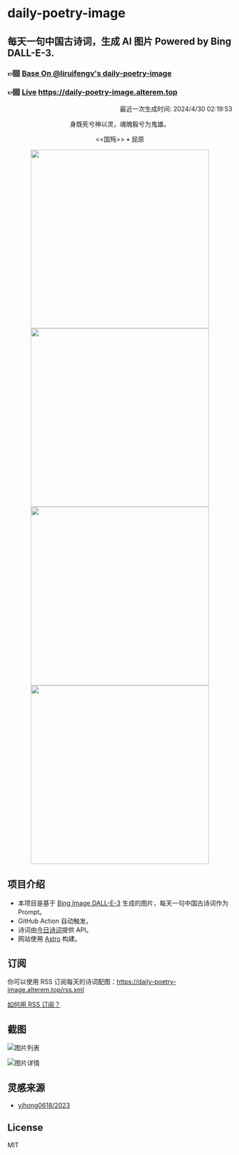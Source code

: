 
# daily-poetry-image

## 每天一句中国古诗词，生成 AI 图片 Powered by Bing DALL-E-3.

### 👉🏽 [Base On @liruifengv's daily-poetry-image](https://github.com/liruifengv/daily-poetry-image)

### 👉🏽 [Live](https://daily-poetry-image.alterem.top/) https://daily-poetry-image.alterem.top

<p align="right">
  最近一次生成时间: 2024/4/30 02:19:53
</p>
<p align="center">
身既死兮神以灵，魂魄毅兮为鬼雄。
</p>
<p align="center">
<<国殇>> • 屈原
</p>
<p align="center">
<img src="https://tse3.mm.bing.net/th/id/OIG1.O04sBoE4tJxkzJYqtgvl" height="400" width="400" />
<img src="https://tse4.mm.bing.net/th/id/OIG1.92R5Bh6L0b.PCsusS9rG" height="400" width="400" />
<img src="https://tse1.mm.bing.net/th/id/OIG1.sUZdM862kdx00UbxvsAe" height="400" width="400" />
<img src="https://tse3.mm.bing.net/th/id/OIG1.vLIbwdGkDomMx.lilBhR" height="400" width="400" />
</p>

## 项目介绍

-   本项目是基于 [Bing Image DALL-E-3](https://www.bing.com/images/create) 生成的图片，每天一句中国古诗词作为 Prompt。
-   GitHub Action 自动触发。
-   诗词由[今日诗词](https://www.jinrishici.com/)提供 API。
-   网站使用 [Astro](https://astro.build) 构建。

## 订阅

你可以使用 RSS 订阅每天的诗词配图：https://daily-poetry-image.alterem.top/rss.xml

[如何用 RSS 订阅？](https://zhuanlan.zhihu.com/p/55026716)

## 截图

![图片列表](./screenshots/Snipaste_2023-12-28_21-00-26.png)

![图片详情](./screenshots/Snipaste_2023-12-28_21-00-53.png)

## 灵感来源

-   [yihong0618/2023](https://github.com/yihong0618/2023)

## License

MIT
